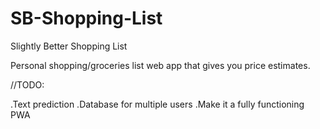 # SB-Shopping-List
Slightly Better Shopping List

Personal shopping/groceries list web app that gives you price estimates.

//TODO:

.Text prediction
.Database for multiple users
.Make it a fully functioning PWA

